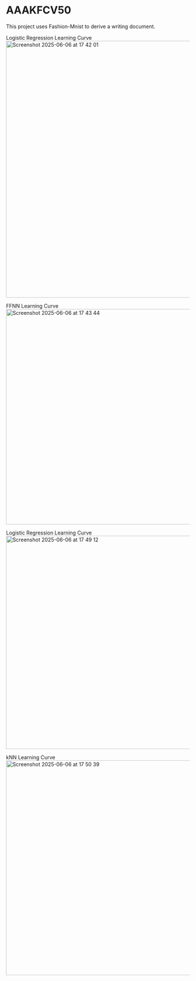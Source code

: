 # AAAKFCV50
This project uses Fashion-Mnist to derive a writing document.

Logistic Regression Learning Curve  
<img width="702" alt="Screenshot 2025-06-06 at 17 42 01" src="https://github.com/user-attachments/assets/5443125d-6c72-4926-9c85-e485f7dda647" />

FFNN Learning Curve  
<img width="589" alt="Screenshot 2025-06-06 at 17 43 44" src="https://github.com/user-attachments/assets/7dfabbac-a7ec-41ab-a8b8-805c13f2688c" />

Logistic Regression Learning Curve  
<img width="583" alt="Screenshot 2025-06-06 at 17 49 12" src="https://github.com/user-attachments/assets/5a82d334-f236-4c95-b10b-871c62c6ebbc" />

kNN Learning Curve  
<img width="587" alt="Screenshot 2025-06-06 at 17 50 39" src="https://github.com/user-attachments/assets/4b30d6e3-646a-4511-9294-f62da4440311" />
